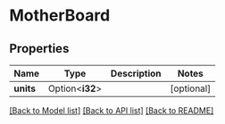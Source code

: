 # MotherBoard

## Properties

Name | Type | Description | Notes
------------ | ------------- | ------------- | -------------
**units** | Option<**i32**> |  | [optional]

[[Back to Model list]](../README.md#documentation-for-models) [[Back to API list]](../README.md#documentation-for-api-endpoints) [[Back to README]](../README.md)


